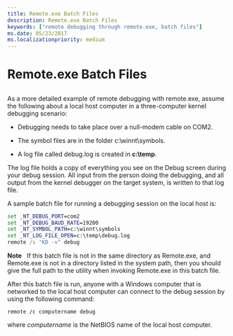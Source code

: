 ```yaml
---
title: Remote.exe Batch Files
description: Remote.exe Batch Files
keywords: ["remote debugging through remote.exe, batch files"]
ms.date: 05/23/2017
ms.localizationpriority: medium
---
```


# Remote.exe Batch Files


## <span id="ddk_remote_exe_batch_files_dbg"></span><span id="DDK_REMOTE_EXE_BATCH_FILES_DBG"></span>


As a more detailed example of remote debugging with remote.exe, assume the following about a local host computer in a three-computer kernel debugging scenario:

-   Debugging needs to take place over a null-modem cable on COM2.

-   The symbol files are in the folder c:\\winnt\\symbols.

-   A log file called debug.log is created in **c:\\temp**.

The log file holds a copy of everything you see on the Debug screen during your debug session. All input from the person doing the debugging, and all output from the kernel debugger on the target system, is written to that log file.

A sample batch file for running a debugging session on the local host is:

```bat
set _NT_DEBUG_PORT=com2
set _NT_DEBUG_BAUD_RATE=19200
set _NT_SYMBOL_PATH=c:\winnt\symbols
set _NT_LOG_FILE_OPEN=c:\temp\debug.log
remote /s "KD -v" debug
```

**Note**   If this batch file is not in the same directory as Remote.exe, and Remote.exe is not in a directory listed in the system path, then you should give the full path to the utility when invoking Remote.exe in this batch file.

 

After this batch file is run, anyone with a Windows computer that is networked to the local host computer can connect to the debug session by using the following command:

```console
remote /c computername debug 
```

where *computername* is the NetBIOS name of the local host computer.

 

 





